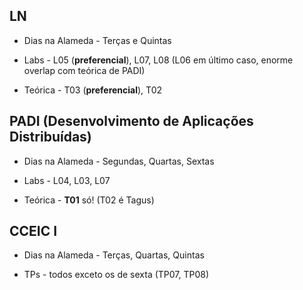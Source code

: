 ## LN
- Dias na Alameda - Terças e Quintas

- Labs - L05 (**preferencial**), L07, L08 (L06 em último caso, enorme overlap com teórica de PADI)

- Teórica - T03 (**preferencial**), T02

## PADI (Desenvolvimento de Aplicações Distribuídas)
- Dias na Alameda - Segundas, Quartas, Sextas

- Labs - L04, L03, L07

- Teórica - **T01** só! (T02 é Tagus)

## CCEIC I
- Dias na Alameda - Terças, Quartas, Quintas

- TPs - todos exceto os de sexta (TP07, TP08)